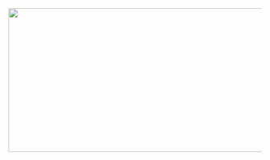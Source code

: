 <html>

<head>
<meta http-equiv=Content-Type content="text/html; charset=gb2312">
<meta name=Generator content="Microsoft Word 15 (filtered)">
<style>
<!--
 /* Font Definitions */
 @font-face
	{font-family:宋体;
	panose-1:2 1 6 0 3 1 1 1 1 1;}
@font-face
	{font-family:"Cambria Math";
	panose-1:2 4 5 3 5 4 6 3 2 4;}
@font-face
	{font-family:Calibri;
	panose-1:2 15 5 2 2 2 4 3 2 4;}
@font-face
	{font-family:"\@宋体";
	panose-1:2 1 6 0 3 1 1 1 1 1;}
 /* Style Definitions */
 p.MsoNormal, li.MsoNormal, div.MsoNormal
	{margin:0cm;
	margin-bottom:.0001pt;
	text-align:justify;
	text-justify:inter-ideograph;
	font-size:10.5pt;
	font-family:"Calibri","sans-serif";}
.MsoChpDefault
	{font-family:"Calibri","sans-serif";}
 /* Page Definitions */
 @page WordSection1
	{size:595.3pt 841.9pt;
	margin:72.0pt 90.0pt 72.0pt 90.0pt;
	layout-grid:15.6pt;}
div.WordSection1
	{page:WordSection1;}
-->
</style>

</head>

<body lang=ZH-CN style='text-justify-trim:punctuation'>

<div class=WordSection1 style='layout-grid:15.6pt'>

<p class=MsoNormal><span lang=EN-US><img width=973 height=286 id="图片 1"
src="目录%20Directory.files/image001.png"></span></p>

</div>

</body>

</html>
